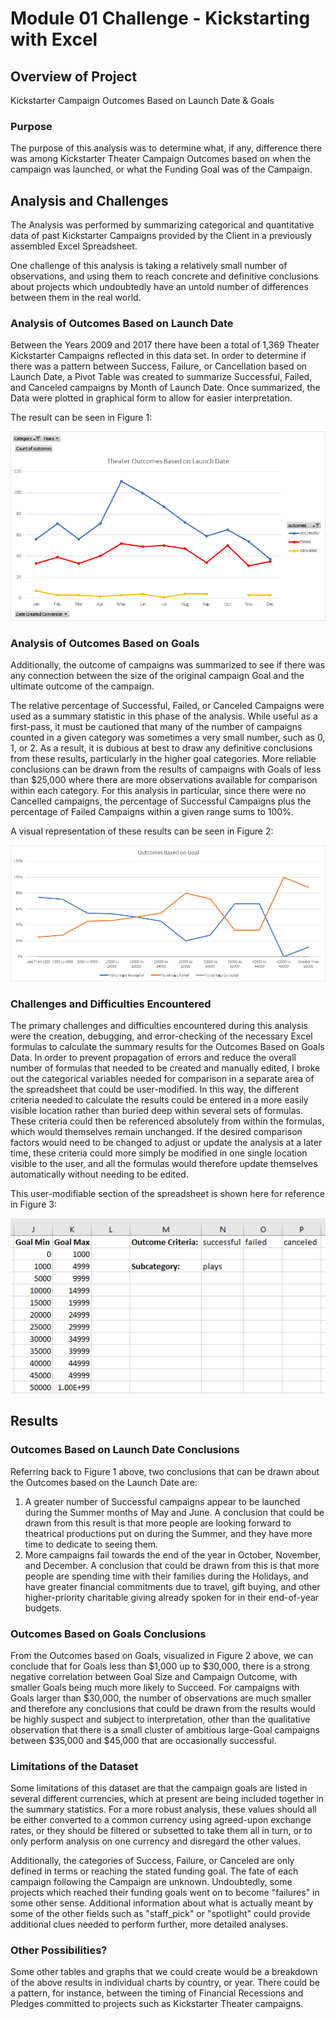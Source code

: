 # Module 01 Challenge - Kickstarting with Excel

## Overview of Project

Kickstarter Campaign Outcomes Based on Launch Date & Goals

### Purpose

The purpose of this analysis was to determine what, if any, difference
there was among Kickstarter Theater Campaign Outcomes based on when
the campaign was launched, or what the Funding Goal was of the Campaign.

## Analysis and Challenges

The Analysis was performed by summarizing categorical and quantitative data
of past Kickstarter Campaigns provided by the Client in a previously assembled Excel Spreadsheet.

One challenge of this analysis is taking a relatively small number of observations, and using them
to reach concrete and definitive conclusions about projects which undoubtedly have an untold number of differences
between them in the real world.

### Analysis of Outcomes Based on Launch Date

Between the Years 2009 and 2017 there have been a total of 1,369 Theater Kickstarter Campaigns
reflected in this data set. In order to determine if there was a pattern between Success, Failure, or Cancellation
based on Launch Date, a Pivot Table was created to summarize Successful, Failed, and Canceled campaigns
by Month of Launch Date. Once summarized, the Data were plotted in graphical form to allow for easier
interpretation.

The result can be seen in Figure 1:

![Figure 1](resources/Theater_Outcomes_vs_Launch.png)

### Analysis of Outcomes Based on Goals

Additionally, the outcome of campaigns was summarized to see if there was any connection between the size
of the original campaign Goal and the ultimate outcome of the campaign.

The relative percentage of Successful, Failed, or Canceled Campaigns were used as a summary statistic in
this phase of the analysis. While useful as a first-pass, it must be cautioned that many of the number of
campaigns counted in a given category was sometimes a very small number, such as 0, 1, or 2. As a result,
it is dubious at best to draw any definitive conclusions from these results, particularly in the higher
goal categories. More reliable conclusions can be drawn from the results of campaigns with Goals of less than
$25,000 where there are more observations available for comparison within each category. For this analysis in particular, since there were no Cancelled campaigns, the percentage of Successful Campaigns plus the percentage of Failed Campaigns within a given range sums to 100%.

A visual representation of these results can be seen in Figure 2:

![Figure 2](resources/Outcomes_vs_Goals.png)

### Challenges and Difficulties Encountered

The primary challenges and difficulties encountered during this analysis were the creation, debugging, and error-checking
of the necessary Excel formulas to calculate the summary results for the Outcomes Based on Goals Data. In order to prevent
propagation of errors and reduce the overall number of formulas that needed to be created and manually edited, I broke out
the categorical variables needed for comparison in a separate area of the spreadsheet that could be user-modified. In this way,
the different criteria needed to calculate the results could be entered in a more easily visible location rather than buried
deep within several sets of formulas. These criteria could then be referenced absolutely from within the formulas, which would
themselves remain unchanged. If the desired comparison factors would need to be changed to adjust or update the analysis at a later
time, these criteria could more simply be modified in one single location visible to the user, and all the formulas would therefore
update themselves automatically without needing to be edited.

This user-modifiable section of the spreadsheet is shown here for reference in Figure 3:

![Figure 3](resources/spreadsheet.png)

## Results

### Outcomes Based on Launch Date Conclusions

 Referring back to Figure 1 above, two conclusions that can be drawn about the Outcomes based on the Launch Date are:

1. A greater number of Successful campaigns appear to be launched during the Summer
months of May and June. A conclusion that could be drawn from this result is that more people are looking forward
to theatrical productions put on during the Summer, and they have more time to dedicate to seeing them.
2. More campaigns fail towards the end of the year in October, November, and December. A conclusion that could be drawn from this is
that more people are spending time with their families during the Holidays, and have greater financial commitments due to travel,
gift buying, and other higher-priority charitable giving already spoken for in their end-of-year budgets.

### Outcomes Based on Goals Conclusions

From the Outcomes based on Goals, visualized in Figure 2 above, we can conclude that for Goals less than $1,000 up to $30,000, there is a strong
negative correlation between Goal Size and Campaign Outcome, with smaller Goals being much more likely to Succeed.
For campaigns with Goals larger than $30,000, the number of observations are much smaller and therefore any
conclusions that could be drawn from the results would be highly suspect and subject to interpretation, other than
the qualitative observation that there is a small cluster of ambitious large-Goal campaigns between $35,000
and $45,000 that are occasionally successful. 

### Limitations of the Dataset

Some limitations of this dataset are that the campaign goals are listed in several different currencies, which at
present are being included together in the summary statistics. For a more robust analysis, these values should all
be either converted to a common currency using agreed-upon exchange rates, or they should be filtered or subsetted
to take them all in turn, or to only perform analysis on one currency and disregard the other values.

Additionally, the categories of Success, Failure, or Canceled are only defined in terms or reaching the stated
funding goal. The fate of each campaign following the Campaign are unknown. Undoubtedly, some projects which
reached their funding goals went on to become "failures" in some other sense. Additional information about what
is actually meant by some of the other fields such as "staff_pick" or "spotlight" could provide additional
clues needed to perform further, more detailed analyses.

### Other Possibilities?

Some other tables and graphs that we could create would be a breakdown of the above results in individual
charts by country, or year. There could be a pattern, for instance, between the timing of Financial Recessions and Pledges
committed to projects such as Kickstarter Theater campaigns.
